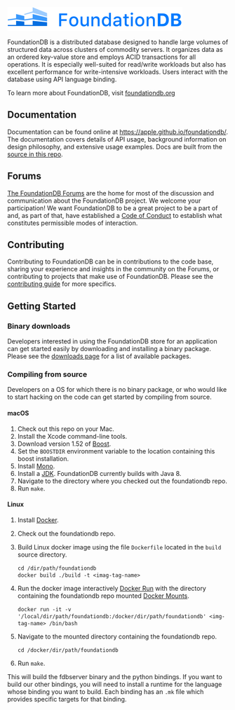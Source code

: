 <img alt="FoundationDB logo" src="documentation/FDB_logo.png?raw=true" width="400">

FoundationDB is a distributed database designed to handle large volumes of structured data across clusters of commodity servers. It organizes data as an ordered key-value store and employs ACID transactions for all operations. It is especially well-suited for read/write workloads but also has excellent performance for write-intensive workloads. Users interact with the database using API language binding.

To learn more about FoundationDB, visit [foundationdb.org](https://www.foundationdb.org/)

## Documentation

Documentation can be found online at <https://apple.github.io/foundationdb/>. The documentation covers details of API usage, background information on design philosophy, and extensive usage examples. Docs are built from the [source in this repo](documentation/sphinx/source).

## Forums

[The FoundationDB Forums](https://forums.foundationdb.org/) are the home for most of the discussion and communication about the FoundationDB project. We welcome your participation!  We want FoundationDB to be a great project to be a part of and, as part of that, have established a [Code of Conduct](CODE_OF_CONDUCT.md) to establish what constitutes permissible modes of interaction.

## Contributing

Contributing to FoundationDB can be in contributions to the code base, sharing your experience and insights in the community on the Forums, or contributing to projects that make use of FoundationDB. Please see the [contributing guide](CONTRIBUTING.md) for more specifics.

## Getting Started

### Binary downloads

Developers interested in using the FoundationDB store for an application can get started easily by downloading and installing a binary package. Please see the [downloads page](https://www.foundationdb.org/download/) for a list of available packages.


### Compiling from source

Developers on a OS for which there is no binary package, or who would like to start hacking on the code can get started by compiling from source.

#### macOS

1. Check out this repo on your Mac.
1. Install the Xcode command-line tools.
1. Download version 1.52 of [Boost](https://sourceforge.net/projects/boost/files/boost/1.52.0/).
1. Set the `BOOSTDIR` environment variable to the location containing this boost installation.
1. Install [Mono](http://www.mono-project.com/download/stable/).
1. Install a [JDK](http://www.oracle.com/technetwork/java/javase/downloads/index.html). FoundationDB currently builds with Java 8.
1. Navigate to the directory where you checked out the foundationdb repo.
1. Run `make`.

#### Linux

1. Install [Docker](https://www.docker.com/).
1. Check out the foundationdb repo.
1. Build Linux docker image using the file `Dockerfile` located in the `build` source directory.

    ```shell
    cd /dir/path/foundationdb
    docker build ./build -t <imag-tag-name>
    ```

1. Run the docker image interactively [Docker Run](https://docs.docker.com/engine/reference/run/#general-form) with the directory containing the foundationdb repo mounted [Docker Mounts](https://docs.docker.com/storage/volumes/).

    ```shell
    docker run -it -v '/local/dir/path/foundationdb:/docker/dir/path/foundationdb' <img-tag-name> /bin/bash
    ```

1. Navigate to the mounted directory containing the foundationdb repo.

    ```shell
    cd /docker/dir/path/foundationdb
    ```
1. Run `make`.

This will build the fdbserver binary and the python bindings. If you want to build our other bindings, you will need to install a runtime for the language whose binding you want to build. Each binding has an `.mk` file which provides specific targets for that binding.

